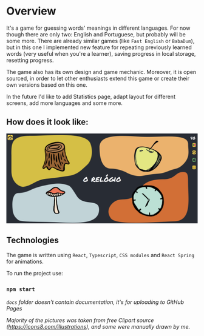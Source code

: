 # Overview

It's a game for guessing words' meanings in different languages. For now though there are only two: English and Portuguese, but probably will be some more.
There are already similar games (like `Fast English` or `BabaDum`), but in this one I implemented new feature for repeating previously learned words (very useful when you're a learner), saving progress in local storage, resetting progress.

The game also has its own design and game mechanic. Moreover, it is open sourced, in order to let other enthusiasts extend this game or create their own versions based on this one.

In the future I'd like to add Statistics page, adapt layout for different screens, add more languages and some more.
## How does it look like:
![img_2.png](preview.png)

## Technologies

The game is written using `React`, `Typescript`, `CSS modules` and `React Spring` for animations. 

To run the project use:
### `npm start`

_`docs` folder doesn't contain documentation, it's for uploading to GitHub Pages_ 

_Majority of the pictures was taken from free Clipart source (https://icons8.com/illustrations), and some were manually drawn by me._
